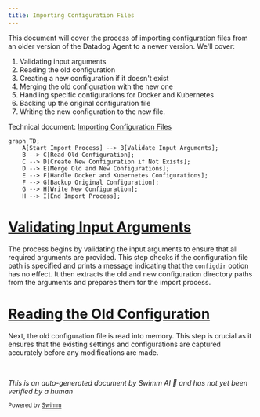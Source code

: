 ```yaml
---
title: Importing Configuration Files
---
```

This document will cover the process of importing configuration files from an older version of the Datadog Agent to a newer version. We'll cover:

1. Validating input arguments
2. Reading the old configuration
3. Creating a new configuration if it doesn't exist
4. Merging the old configuration with the new one
5. Handling specific configurations for Docker and Kubernetes
6. Backing up the original configuration file
7. Writing the new configuration to the new file.

Technical document: <SwmLink doc-title="Importing Configuration Files">[Importing Configuration Files](/.swm/importing-configuration-files.exclm1g0.sw.md)</SwmLink>

```mermaid
graph TD;
    A[Start Import Process] --> B[Validate Input Arguments];
    B --> C[Read Old Configuration];
    C --> D[Create New Configuration if Not Exists];
    D --> E[Merge Old and New Configurations];
    E --> F[Handle Docker and Kubernetes Configurations];
    F --> G[Backup Original Configuration];
    G --> H[Write New Configuration];
    H --> I[End Import Process];
```

# [Validating Input Arguments](https://app.swimm.io/repos/Z2l0aHViJTNBJTNBZGF0YWRvZy1hZ2VudCUzQSUzQVN3aW1tLURlbW8=/docs/exclm1g0#importcmd-function)

The process begins by validating the input arguments to ensure that all required arguments are provided. This step checks if the configuration file path is specified and prints a message indicating that the `configdir` option has no effect. It then extracts the old and new configuration directory paths from the arguments and prepares them for the import process.

# [Reading the Old Configuration](https://app.swimm.io/repos/Z2l0aHViJTNBJTNBZGF0YWRvZy1hZ2VudCUzQSUzQVN3aW1tLURlbW8=/docs/exclm1g0#importconfig-function)

Next, the old configuration file is read into memory. This step is crucial as it ensures that the existing settings and configurations are captured accurately before any modifications are made.

&nbsp;

*This is an auto-generated document by Swimm AI 🌊 and has not yet been verified by a human*

<SwmMeta version="3.0.0" repo-id="Z2l0aHViJTNBJTNBZGF0YWRvZy1hZ2VudCUzQSUzQVN3aW1tLURlbW8=" repo-name="datadog-agent"><sup>Powered by [Swimm](/)</sup></SwmMeta>

